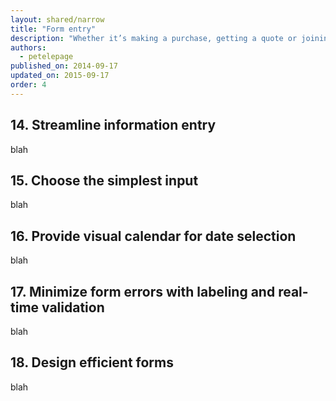 ```yaml
---
layout: shared/narrow
title: "Form entry"
description: "Whether it’s making a purchase, getting a quote or joining an email list, your user’s conversion experience should be as seamless as possible."
authors:
  - petelepage
published_on: 2014-09-17
updated_on: 2015-09-17
order: 4
---
```


## 14. Streamline information entry

blah

## 15. Choose the simplest input

blah

## 16. Provide visual calendar for date selection

blah

## 17. Minimize form errors with labeling and real-time validation

blah

## 18. Design efficient forms

blah


